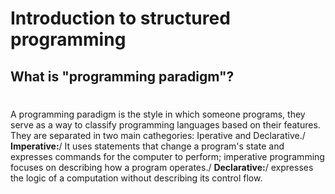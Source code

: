 # Introduction to structured programming <h2>
## What is "programming paradigm"? <h1>
A programming paradigm is the style in which someone programs, they serve as a way to classify programming languages based on their features. They are separated in two main cathegories: Iperative and Declarative./
**Imperative:**/
It uses statements that change a program's state and expresses commands for the computer to perform; imperative programming focuses on describing how a program operates./
**Declarative:**/
expresses the logic of a computation without describing its control flow. 
